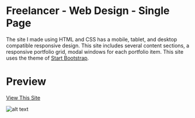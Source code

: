 # Freelancer - Web Design - Single Page

The site I made using HTML and CSS has a mobile, tablet, and desktop compatible responsive design.
This site includes several content sections, a responsive portfolio grid, modal windows for each portfolio item.
This site uses the theme of <a href="https://startbootstrap.com/" target="_blank" >Start Bootstrap</a>.

# Preview

<a align="center" href="https://furkan-can.github.io/Web-Design/" target="_blank" >View This Site</a>

![alt text](https://user-images.githubusercontent.com/79963893/174854927-b9ab33fc-7e38-48dc-b827-a8be27da1970.png)


